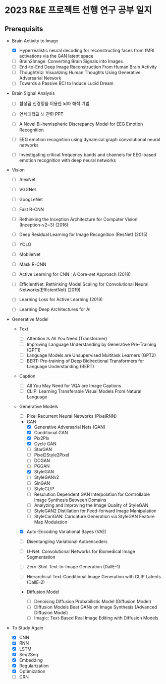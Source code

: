 # 2023 R&E 프로젝트 선행 연구 공부 일지

## Prerequisits

-   Brain Activity to Image

    -   [x] Hyperrealistic neural decoding for reconstructing faces from fMRI activations via the GAN latent space
    -   [ ] Brain2Image: Converting Brain Signals into Images
    -   [ ] End-to-End Deep Image Reconstruction From Human Brain Activity
    -   [ ] ThoughtViz: Visualizing Human Thoughts Using Generative Adversarial Network
    -   [ ] Towards a Passive BCI to Induce Lucid Dream

-   Brain Signal Analysis

    -   [ ] 합성곱 신경망을 이용한 뇌파 해석 기법
    -   [ ] 연세대학교 뇌 관련 PPT
    -   [ ] A Novel Bi-hemispheric Discrepancy Model for EEG Emotion Recognition
    -   [ ] EEG emotion recognition using dynamical graph convolutional neural networks
    -   [ ] Investigating critical frequency bands and channels for EEG-based emotion recognition with deep neural networks 
  

- Vision
  - [ ] AlexNet
  - [ ] VGGNet
  - [ ] GoogLeNet
  - [ ] Fast R-CNN
  - [ ] Rethinking the Inception Architecture for Computer Vision (Inception-v2~3) (2016)
  - [ ] Deep Residual Learning for Image Recognition (ResNet) (2015)
  - [ ] YOLO
  - [ ] MobileNet
  - [ ] Mask R-CNN
  - [ ] Active Learning for CNN : A Core-set Approach (2018)
  - [ ] EfficientNet: Rethinking Model Scaling for Convolutional Neural Networks(EfficientNet) (2019)
  - [ ] Learning Loss for Active Learning (2019)
  -   [ ] Learning Deep Architectures for AI
  

-   Generative Model

    -   Text

        -   [ ] Attention Is All You Need (Transformer)
        -   [ ] Improving Language Understanding by Generative Pre-Training (GPT1)
        -   [ ] Language Models are Unsupervised Multitask Learners (GPT2)
        -   [ ] BERT: Pre-training of Deep Bidirectional Transformers for Language Understanding (BERT)

    -   Caption

        -   [ ] All You May Need for VQA are Image Captions
        -   [ ] CLIP: Learning Transferable Visual Models From Natural Language

    -   Generative Models
        -   [ ] Pixel Recurrent Neural Networks (PixelRNN)

        - GAN
          -   [x] Generative Adversarial Nets (GAN)
          -   [x] Conditional GAN
          -   [x] Pix2Pix
          -   [x] Cycle GAN
          -   [ ] StarGAN
          -   [ ] Pixel2Style2Pixel
          -   [ ] DCGAN
          -   [ ] PGGAN
          -   [x] StyleGAN
          -   [ ] StyleGANv2
          -   [ ] SinGAN
          -   [ ] StyleCLIP
          -   [ ] Resolution Dependent GAN Interpolation for Controllable Image Synthesis Between Domains
          -   [ ] Analyzing and Improving the Image Quality of StyleGAN
          -   [ ] StyleGAN2 Distillation for Feed-forward Image Manipulation
          -   [ ] StyleCariGAN: Caricature Generation via StyleGAN Feature Map Modulation

        -   [x] Auto-Encoding Variational Bayes (VAE)
        -   [ ] Disentangling Variational Autoencoders
        -   [ ] U-Net: Convolutional Networks for Biomedical Image Segmentation

        -   [ ] Zero-Shot Text-to-Image Generation (DallE-1)
        -   [ ] Hierarchical Text-Conditional Image Generation with CLIP Latents (DallE-2)

        - Diffusion Model

            -   [ ] Denoising Diffusion Probabilistic Model (Diffusion Model)
            -   [ ] Diffusion Models Beat GANs on Image Synthesis (Advanced Diffusion Model)
            -   [ ] Imagic: Text-Based Real Image Editing with Diffusion Models

-   To Study Again
    -   [x] CNN
    -   [x] RNN
    -   [x] LSTM
    -   [x] Seq2Seq
    -   [x] Embedding
    -   [x] Regularization
    -   [x] Optimization
    -   [ ] CRN
